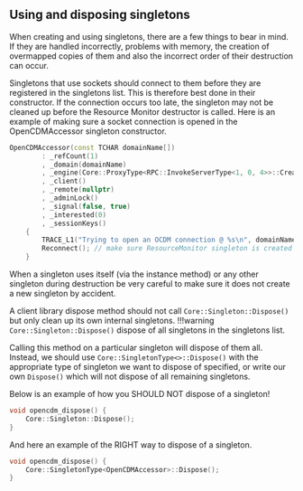## Using and disposing singletons

When creating and using singletons, there are a few things to bear in mind. If they are handled incorrectly, problems with memory, the creation of overmapped copies of them and also the incorrect order of their destruction can occur.

Singletons that use sockets should connect to them before they are registered in the singletons list. This is therefore best done in their constructor. If the connection occurs too late, the singleton may not be cleaned up before the Resource Monitor destructor is called.
Here is an example of making sure a socket connection is opened in the OpenCDMAccessor singleton constructor.
```cpp
OpenCDMAccessor(const TCHAR domainName[])
        : _refCount(1)
        , _domain(domainName)
        , _engine(Core::ProxyType<RPC::InvokeServerType<1, 0, 4>>::Create())
        , _client()
        , _remote(nullptr)
        , _adminLock()
        , _signal(false, true)
        , _interested(0)
        , _sessionKeys()
    {
        TRACE_L1("Trying to open an OCDM connection @ %s\n", domainName);
        Reconnect(); // make sure ResourceMonitor singleton is created before OpenCDMAccessor so the destruction order is correct
    }
```

When a singleton uses itself (via the instance method) or any other singleton during destruction be very careful to make sure it does not create a new singleton by accident.
    
A client library dispose method should not call `Core::Singleton::Dispose()` but only clean up its own internal singletons. 
!!!warning
    `Core::Singleton::Dispose()` dispose of all singletons in the singletons list.

Calling this method on a particular singleton will dispose of them all. Instead, we should use `Core::SingletonType<>::Dispose()` with the appropriate type of singleton we want to dispose of specified, or write our own `Dispose()` which will not dispose of all remaining singletons.

Below is an example of how you SHOULD NOT dispose of a singleton!
```cpp
void opencdm_dispose() {
    Core::Singleton::Dispose();
}
```
And here an example of the RIGHT way to dispose of a singleton.
```cpp
void opencdm_dispose() {
    Core::SingletonType<OpenCDMAccessor>::Dispose();
}
```

